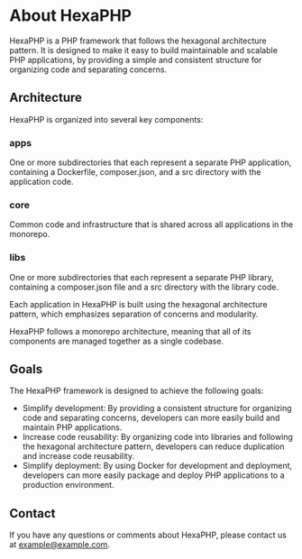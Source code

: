 # About HexaPHP
HexaPHP is a PHP framework that follows the hexagonal architecture pattern. It is designed to make it easy to build maintainable and scalable PHP applications, by providing a simple and consistent structure for organizing code and separating concerns.

## Architecture
HexaPHP is organized into several key components:

### apps
One or more subdirectories that each represent a separate PHP application, containing a Dockerfile, composer.json, and a src directory with the application code.
### core
Common code and infrastructure that is shared across all applications in the monorepo.
### libs
One or more subdirectories that each represent a separate PHP library, containing a composer.json file and a src directory with the library code.

Each application in HexaPHP is built using the hexagonal architecture pattern, which emphasizes separation of concerns and modularity.

HexaPHP follows a monorepo architecture, meaning that all of its components are managed together as a single codebase.

## Goals
The HexaPHP framework is designed to achieve the following goals:

- Simplify development: By providing a consistent structure for organizing code and separating concerns, developers can more easily build and maintain PHP applications.
- Increase code reusability: By organizing code into libraries and following the hexagonal architecture pattern, developers can reduce duplication and increase code reusability.
- Simplify deployment: By using Docker for development and deployment, developers can more easily package and deploy PHP applications to a production environment.
## Contact
If you have any questions or comments about HexaPHP, please contact us at example@example.com.
